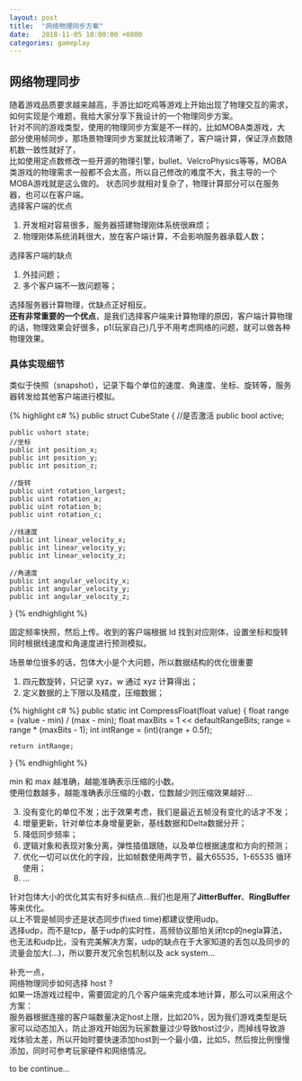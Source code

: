 ```yaml
---
layout: post
title:  "网络物理同步方案"
date:   2018-11-05 10:00:00 +0800
categories: gameplay
---
```

## 网络物理同步

随着游戏品质要求越来越高，手游比如吃鸡等游戏上开始出现了物理交互的需求，如何实现是个难题，我给大家分享下我设计的一个物理同步方案。<br>
针对不同的游戏类型，使用的物理同步方案是不一样的，比如MOBA类游戏，大部分使用帧同步，那场景物理同步方案就比较清晰了，客户端计算，保证浮点数随机数一致性就好了，<br>
比如使用定点数修改一些开源的物理引擎，bullet、VelcroPhysics等等，MOBA类游戏的物理需求一般都不会太高，所以自己修改的难度不大，我主导的一个MOBA游戏就是这么做的。
状态同步就相对复杂了，物理计算部分可以在服务器，也可以在客户端。<br>
选择客户端的优点
1. 开发相对容易很多，服务器搭建物理刚体系统很麻烦；
2. 物理刚体系统消耗很大，放在客户端计算，不会影响服务器承载人数；

选择客户端的缺点
1. 外挂问题；
2. 多个客户端不一致问题等；

选择服务器计算物理，优缺点正好相反。<br>
**还有非常重要的一个优点**，是我们选择客户端来计算物理的原因，客户端计算物理的话，物理效果会好很多，p1(玩家自己)几乎不用考虑网络的问题，就可以做各种物理效果。

### 具体实现细节
类似于快照（snapshot），记录下每个单位的速度、角速度、坐标、旋转等，服务器转发给其他客户端进行模拟。<br>

{% highlight c# %}
public struct CubeState
{
	//是否激活
    public bool active;

    public ushort state;
	//坐标
    public int position_x;
    public int position_y;
    public int position_z;
	
	//旋转
    public uint rotation_largest;
    public uint rotation_a;
    public uint rotation_b;
    public uint rotation_c;

	//线速度
    public int linear_velocity_x;
    public int linear_velocity_y;
    public int linear_velocity_z;

	//角速度
    public int angular_velocity_x;
    public int angular_velocity_y;
    public int angular_velocity_z;
}
{% endhighlight %}

固定频率快照，然后上传。收到的客户端根据 Id 找到对应刚体，设置坐标和旋转同时根据线速度和角速度进行预测模拟。<br>

场景单位很多的话，包体大小是个大问题，所以数据结构的优化很重要<br>
1. 四元数旋转，只记录 xyz，w 通过 xyz 计算得出；
2. 定义数据的上下限以及精度，压缩数据；

{% highlight c# %}
public static int CompressFloat(float value)
{
	float range = (value - min) / (max - min);
	float maxBits = 1 << defaultRangeBits;
	range = range * (maxBits - 1);
	int intRange = (int)(range + 0.5f);

	return intRange;
}
{% endhighlight %}

min 和 max 越准确，越能准确表示压缩的小数。<br>
使用位数越多，越能准确表示压缩的小数，位数越少则压缩效果越好...<br>
 
3. 没有变化的单位不发；出于效果考虑，我们是最近五帧没有变化的话才不发；
4. 增量更新，针对单位本身增量更新，基线数据和Delta数据分开；
5. 降低同步频率；
6. 逻辑对象和表现对象分离，弹性插值跟随，以及单位根据速度和方向的预测；
7. 优化一切可以优化的字段，比如帧数使用两字节，最大65535，1-65535 循环使用；
8. ...

针对包体大小的优化其实有好多纠结点…我们也是用了**JitterBuffer**、**RingBuffer**等来优化。<br>
以上不管是帧同步还是状态同步(fixed time)都建议使用udp。<br> 
选择udp，而不是tcp，基于udp的实时性，高频协议那怕关闭tcp的negla算法，也无法和udp比，没有完美解决方案，udp的缺点在于大家知道的丢包以及同步的流量会加大(...)，所以要开发冗余包机制以及 ack  system…<br>

补充一点，<br>
网络物理同步如何选择 host ?<br>
如果一场游戏过程中，需要固定的几个客户端来完成本地计算，那么可以采用这个方案：<br>
服务器根据连接的客户端数量决定host上限，比如20%，因为我们游戏类型是玩家可以动态加入，防止游戏开始因为玩家数量过少导致host过少，而掉线导致游戏体验太差，所以开始时要快速添加host到一个最小值，比如5，然后按比例慢慢添加，同时可参考玩家硬件和网络情况。<br>


to be continue...<br>


